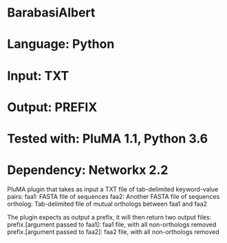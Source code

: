 # BarabasiAlbert
# Language: Python
# Input: TXT
# Output: PREFIX
# Tested with: PluMA 1.1, Python 3.6
# Dependency: Networkx 2.2

PluMA plugin that takes as input a TXT file of tab-delimited keyword-value pairs:
faa1: FASTA file of sequences
faa2: Another FASTA file of sequences
ortholog: Tab-delimited file of mutual orthologs between faa1 and faa2

The plugin expects as output a prefix, it will then return two output files:
prefix.[argument passed to faa1]: faa1 file, with all non-orthologs removed
prefix.[argument passed to faa2]: faa2 file, with all non-orthologs removed

